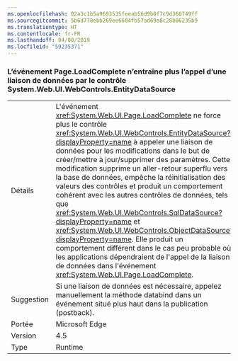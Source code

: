 ```yaml
---
ms.openlocfilehash: 02a3c1b5a9693535feeab56d9b0f7c9d360749ff
ms.sourcegitcommit: 5b6d778ebb269ee6684fb57ad69a8c28b06235b9
ms.translationtype: HT
ms.contentlocale: fr-FR
ms.lasthandoff: 04/08/2019
ms.locfileid: "59235371"
---
```

### <a name="pageloadcomplete-event-no-longer-causes-systemwebuiwebcontrolsentitydatasource-control-to-invoke-data-binding"></a>L’événement Page.LoadComplete n’entraîne plus l’appel d’une liaison de données par le contrôle System.Web.UI.WebControls.EntityDataSource

|   |   |
|---|---|
|Détails|L'événement <xref:System.Web.UI.Page.LoadComplete> ne force plus le contrôle <xref:System.Web.UI.WebControls.EntityDataSource?displayProperty=name> à appeler une liaison de données pour les modifications dans le but de créer/mettre à jour/supprimer des paramètres. Cette modification supprime un aller-retour superflu vers la base de données, empêche la réinitialisation des valeurs des contrôles et produit un comportement cohérent avec les autres contrôles de données, tels que <xref:System.Web.UI.WebControls.SqlDataSource?displayProperty=name> et <xref:System.Web.UI.WebControls.ObjectDataSource?displayProperty=name>. Elle produit un comportement différent dans le cas peu probable où les applications dépendraient de l'appel de la liaison de données dans l'événement <xref:System.Web.UI.Page.LoadComplete>.|
|Suggestion|Si une liaison de données est nécessaire, appelez manuellement la méthode databind dans un événement situé plus haut dans la publication (postback).|
|Portée|Microsoft Edge|
|Version|4.5|
|Type|Runtime|
